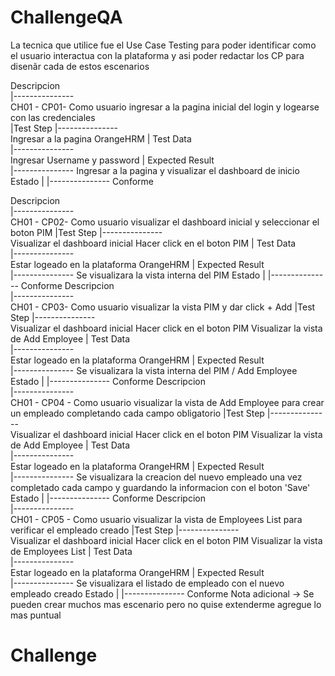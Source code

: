 # ChallengeQA
La tecnica que utilice fue el Use Case Testing para poder identificar como el usuario interactua con la plataforma
y asi poder redactar los CP para disenãr cada de estos escenarios 
<!-- Descripcion - Test Step - Test Data - Expected Result/ Estado -->
Descripcion                 
|---------------              
 CH01 - CP01- Como usuario ingresar a la pagina inicial del login y logearse con las credenciales  
|Test Step 
|---------------  
Ingresar a la pagina OrangeHRM
| Test Data    
|---------------  
Ingresar Username y password
| Expected Result  
|--------------- 
Ingresar a la pagina y visualizar el dashboard de inicio 
Estado | 
|--------------- 
Conforme

Descripcion                 
|---------------              
 CH01 - CP02- Como usuario visualizar el dashboard inicial y seleccionar el boton PIM 
|Test Step 
|---------------  
Visualizar el dashboard inicial 
Hacer click en el boton PIM
| Test Data    
|---------------  
Estar logeado en la plataforma OrangeHRM
| Expected Result  
|--------------- 
Se visualizara la vista interna del PIM 
Estado | 
|--------------- 
Conforme
Descripcion                 
|---------------              
 CH01 - CP03- Como usuario visualizar la vista PIM y dar click + Add
|Test Step 
|---------------  
Visualizar el dashboard inicial 
Hacer click en el boton PIM
Visualizar la vista de Add Employee
| Test Data    
|---------------  
Estar logeado en la plataforma OrangeHRM
| Expected Result  
|--------------- 
Se visualizara la vista interna del PIM / Add Employee
Estado | 
|--------------- 
Conforme
Descripcion                 
|---------------              
 CH01 - CP04 - Como usuario visualizar la vista de Add Employee para crear un empleado completando cada campo obligatorio
|Test Step 
|---------------  
Visualizar el dashboard inicial 
Hacer click en el boton PIM
Visualizar la vista de Add Employee
| Test Data    
|---------------  
Estar logeado en la plataforma OrangeHRM
| Expected Result  
|--------------- 
Se visualizara la creacion del nuevo empleado una vez completado cada campo y guardando la informacion con el boton 'Save'
Estado | 
|--------------- 
Conforme
Descripcion                 
|---------------              
 CH01 - CP05 - Como usuario visualizar la vista de Employees List para verificar el empleado creado
|Test Step 
|---------------  
Visualizar el dashboard inicial 
Hacer click en el boton PIM
Visualizar la vista de Employees List
| Test Data    
|---------------  
Estar logeado en la plataforma OrangeHRM
| Expected Result  
|--------------- 
Se visualizara el listado de empleado con el nuevo empleado creado
Estado | 
|--------------- 
Conforme
Nota adicional -> Se pueden crear muchos mas escenario pero no quise extenderme agregue lo mas puntual
# Challenge
